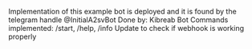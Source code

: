 Implementation of this example bot is deployed and it is found by the telegram handle @InitialA2svBot
Done by: Kibreab
Bot Commands implemented: /start, /help, /info
Update to check if webhook is working properly
